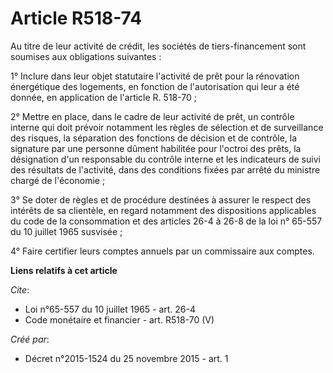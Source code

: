 # Article R518-74

Au titre de leur activité de crédit, les sociétés de tiers-financement sont soumises aux obligations suivantes : 

1° Inclure dans leur objet statutaire l'activité de prêt pour la rénovation énergétique des logements, en fonction de
l'autorisation qui leur a été donnée, en application de l'article R. 518-70 ; 

2° Mettre en place, dans le cadre de leur activité de prêt, un contrôle interne qui doit prévoir notamment les règles de
sélection et de surveillance des risques, la séparation des fonctions de décision et de contrôle, la signature par une
personne dûment habilitée pour l'octroi des prêts, la désignation d'un responsable du contrôle interne et les indicateurs de
suivi des résultats de l'activité, dans des conditions fixées par arrêté du ministre chargé de l'économie ; 

3° Se doter de règles et de procédure destinées à assurer le respect des intérêts de sa clientèle, en regard notamment des
dispositions applicables du code de la consommation et des articles 26-4 à 26-8 de la loi n° 65-557 du 10 juillet 1965
susvisée ; 

4° Faire certifier leurs comptes annuels par un commissaire aux comptes.

**Liens relatifs à cet article**

_Cite_:

  - Loi n°65-557 du 10 juillet 1965 - art. 26-4
  - Code monétaire et financier - art. R518-70 (V)

_Créé par_:

  - Décret n°2015-1524 du 25 novembre 2015 - art. 1
